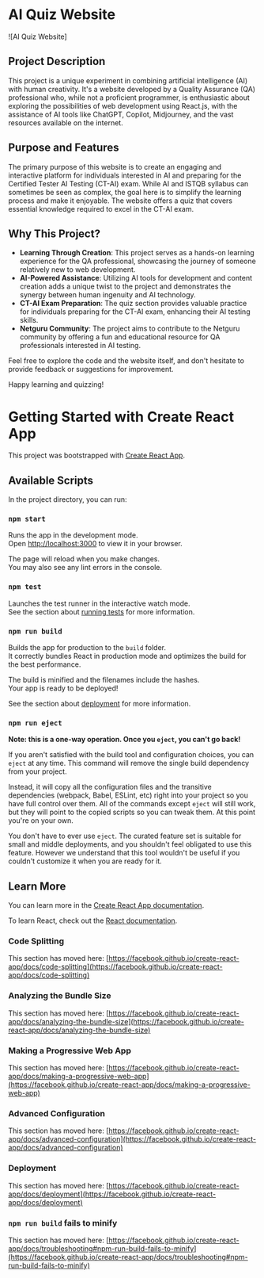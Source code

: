 # AI Quiz Website

![AI Quiz Website]

## Project Description

This project is a unique experiment in combining artificial intelligence (AI) with human creativity. It's a website developed by a Quality Assurance (QA) professional who, while not a proficient programmer, is enthusiastic about exploring the possibilities of web development using React.js, with the assistance of AI tools like ChatGPT, Copilot, Midjourney, and the vast resources available on the internet.

## Purpose and Features

The primary purpose of this website is to create an engaging and interactive platform for individuals interested in AI and preparing for the Certified Tester AI Testing (CT-AI) exam. While AI and ISTQB syllabus can sometimes be seen as complex, the goal here is to simplify the learning process and make it enjoyable. The website offers a quiz that covers essential knowledge required to excel in the CT-AI exam.

## Why This Project?

- **Learning Through Creation**: This project serves as a hands-on learning experience for the QA professional, showcasing the journey of someone relatively new to web development.
- **AI-Powered Assistance**: Utilizing AI tools for development and content creation adds a unique twist to the project and demonstrates the synergy between human ingenuity and AI technology.
- **CT-AI Exam Preparation**: The quiz section provides valuable practice for individuals preparing for the CT-AI exam, enhancing their AI testing skills.
- **Netguru Community**: The project aims to contribute to the Netguru community by offering a fun and educational resource for QA professionals interested in AI testing.

Feel free to explore the code and the website itself, and don't hesitate to provide feedback or suggestions for improvement. 

Happy learning and quizzing!


# Getting Started with Create React App

This project was bootstrapped with [Create React App](https://github.com/facebook/create-react-app).

## Available Scripts

In the project directory, you can run:

### `npm start`

Runs the app in the development mode.\
Open [http://localhost:3000](http://localhost:3000) to view it in your browser.

The page will reload when you make changes.\
You may also see any lint errors in the console.

### `npm test`

Launches the test runner in the interactive watch mode.\
See the section about [running tests](https://facebook.github.io/create-react-app/docs/running-tests) for more information.

### `npm run build`

Builds the app for production to the `build` folder.\
It correctly bundles React in production mode and optimizes the build for the best performance.

The build is minified and the filenames include the hashes.\
Your app is ready to be deployed!

See the section about [deployment](https://facebook.github.io/create-react-app/docs/deployment) for more information.

### `npm run eject`

**Note: this is a one-way operation. Once you `eject`, you can't go back!**

If you aren't satisfied with the build tool and configuration choices, you can `eject` at any time. This command will remove the single build dependency from your project.

Instead, it will copy all the configuration files and the transitive dependencies (webpack, Babel, ESLint, etc) right into your project so you have full control over them. All of the commands except `eject` will still work, but they will point to the copied scripts so you can tweak them. At this point you're on your own.

You don't have to ever use `eject`. The curated feature set is suitable for small and middle deployments, and you shouldn't feel obligated to use this feature. However we understand that this tool wouldn't be useful if you couldn't customize it when you are ready for it.

## Learn More

You can learn more in the [Create React App documentation](https://facebook.github.io/create-react-app/docs/getting-started).

To learn React, check out the [React documentation](https://reactjs.org/).

### Code Splitting

This section has moved here: [https://facebook.github.io/create-react-app/docs/code-splitting](https://facebook.github.io/create-react-app/docs/code-splitting)

### Analyzing the Bundle Size

This section has moved here: [https://facebook.github.io/create-react-app/docs/analyzing-the-bundle-size](https://facebook.github.io/create-react-app/docs/analyzing-the-bundle-size)

### Making a Progressive Web App

This section has moved here: [https://facebook.github.io/create-react-app/docs/making-a-progressive-web-app](https://facebook.github.io/create-react-app/docs/making-a-progressive-web-app)

### Advanced Configuration

This section has moved here: [https://facebook.github.io/create-react-app/docs/advanced-configuration](https://facebook.github.io/create-react-app/docs/advanced-configuration)

### Deployment

This section has moved here: [https://facebook.github.io/create-react-app/docs/deployment](https://facebook.github.io/create-react-app/docs/deployment)

### `npm run build` fails to minify

This section has moved here: [https://facebook.github.io/create-react-app/docs/troubleshooting#npm-run-build-fails-to-minify](https://facebook.github.io/create-react-app/docs/troubleshooting#npm-run-build-fails-to-minify)
